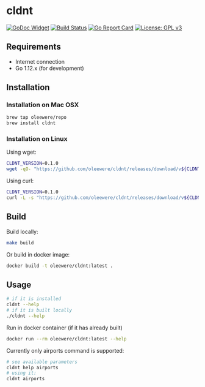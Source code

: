# cldnt

[![GoDoc Widget](https://godoc.org/github.com/oleewere/cldnt?status.svg)](https://godoc.org/github.com/oleewere/cldnt/client)
[![Build Status](https://travis-ci.org/oleewere/cldnt.svg?branch=master)](https://travis-ci.org/oleewere/cldnt)
[![Go Report Card](https://goreportcard.com/badge/github.com/oleewere/cldnt)](https://goreportcard.com/report/github.com/oleewere/cldnt)
[![License: GPL v3](https://img.shields.io/badge/License-GPLv3-blue.svg)](https://www.gnu.org/licenses/gpl-3.0)

## Requirements

- Internet connection
- Go 1.12.x (for development)

## Installation 

### Installation on Mac OSX
```bash
brew tap oleewere/repo
brew install cldnt
```

### Installation on Linux

Using wget:
```bash
CLDNT_VERSION=0.1.0
wget -qO- "https://github.com/oleewere/cldnt/releases/download/v${CLDNT_VERSION}/cldnt_${CLDNT_VERSION}_linux_64-bit.tar.gz" | tar -C /usr/bin -zxv cldntl
```

Using curl:
```bash
CLDNT_VERSION=0.1.0
curl -L -s "https://github.com/oleewere/cldnt/releases/download/v${CLDNT_VERSION}/cldnt_${CLDNT_VERSION}_linux_64-bit.tar.gz" | tar -C /usr/bin -xzv cldnt
```

## Build

Build locally: 

```bash
make build
```

Or build in docker image:

```bash
docker build -t oleewere/cldnt:latest .
```

## Usage

```bash
# if it is installed
cldnt --help
# if it is built locally
./cldnt --help
```

Run in docker container (if it has already built)

```bash
docker run --rm oleewere/cldnt:latest --help
```

Currently only airports command is supported:

```bash
# see available parameters
cldnt help airports
# using it:
cldnt airports
```

